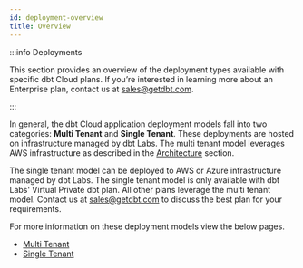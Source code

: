 ```yaml
---
id: deployment-overview
title: Overview
---
```


:::info Deployments

This section provides an overview of the deployment types available with specific dbt Cloud plans.
If you’re interested in learning more about an Enterprise plan, contact us at sales@getdbt.com.

:::

In general, the dbt Cloud application deployment models fall into two categories: **Multi Tenant** and **Single Tenant**. These deployments are hosted on infrastructure managed by dbt Labs. The multi tenant model leverages AWS infrastructure as described in the [Architecture](deployment-architecture) section. 

The single tenant model can be deployed to AWS or Azure infrastructure managed by dbt Labs. The single tenant model is only available with dbt Labs' Virtual Private dbt plan. All other plans leverage the multi tenant model. Contact us at sales@getdbt.com to discuss the best plan for your requirements. 

For more information on these deployment models view the below pages.

- [Multi Tenant](multi-tenant-deployment)
- [Single Tenant](single-tenant-deployment)
